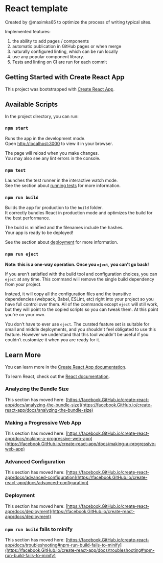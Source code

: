 # React template

Created by @maximka65 to optimize the process of writing typical sites.

Implemented features:

1. the ability to add pages / components
2. automatic publication in GitHub pages or when merge
3. naturally configured linting, which can be run locally
4. use any popular component library.
5. Tests and linting on CI are run for each commit

## Getting Started with Create React App

This project was bootstrapped with [Create React App](https://GitHub.com/facebook/create-react-app).

## Available Scripts

In the project directory, you can run:

### `npm start`

Runs the app in the development mode.\
Open [http://localhost:3000](http://localhost:3000) to view it in your browser.

The page will reload when you make changes.\
You may also see any lint errors in the console.

### `npm test`

Launches the test runner in the interactive watch mode.\
See the section about [running tests](https://facebook.GitHub.io/create-react-app/docs/running-tests) for more information.

### `npm run build`

Builds the app for production to the `build` folder.\
It correctly bundles React in production mode and optimizes the build for the best performance.

The build is minified and the filenames include the hashes.\
Your app is ready to be deployed!

See the section about [deployment](https://facebook.GitHub.io/create-react-app/docs/deployment) for more information.

### `npm run eject`

**Note: this is a one-way operation. Once you `eject`, you can't go back!**

If you aren't satisfied with the build tool and configuration choices, you can `eject` at any time. This command will remove the single build dependency from your project.

Instead, it will copy all the configuration files and the transitive dependencies (webpack, Babel, ESLint, etc) right into your project so you have full control over them. All of the commands except `eject` will still work, but they will point to the copied scripts so you can tweak them. At this point you're on your own.

You don't have to ever use `eject`. The curated feature set is suitable for small and middle deployments, and you shouldn't feel obligated to use this feature. However we understand that this tool wouldn't be useful if you couldn't customize it when you are ready for it.

## Learn More

You can learn more in the [Create React App documentation](https://facebook.GitHub.io/create-react-app/docs/getting-started).

To learn React, check out the [React documentation](https://reactjs.org/).

### Analyzing the Bundle Size

This section has moved here: [https://facebook.GitHub.io/create-react-app/docs/analyzing-the-bundle-size](https://facebook.GitHub.io/create-react-app/docs/analyzing-the-bundle-size)

### Making a Progressive Web App

This section has moved here: [https://facebook.GitHub.io/create-react-app/docs/making-a-progressive-web-app](https://facebook.GitHub.io/create-react-app/docs/making-a-progressive-web-app)

### Advanced Configuration

This section has moved here: [https://facebook.GitHub.io/create-react-app/docs/advanced-configuration](https://facebook.GitHub.io/create-react-app/docs/advanced-configuration)

### Deployment

This section has moved here: [https://facebook.GitHub.io/create-react-app/docs/deployment](https://facebook.GitHub.io/create-react-app/docs/deployment)

### `npm run build` fails to minify

This section has moved here: [https://facebook.GitHub.io/create-react-app/docs/troubleshooting#npm-run-build-fails-to-minify](https://facebook.GitHub.io/create-react-app/docs/troubleshooting#npm-run-build-fails-to-minify)
